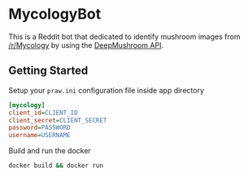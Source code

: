 # MycologyBot
This is a Reddit bot that dedicated to identify mushroom images from [/r/Mycology](https://www.reddit.com/r/mycology/) by using the [DeepMushroom API](https://github.com/Olament/DeepMushroom-docker). 

##  Getting Started
Setup your ```praw.ini``` configuration file inside app directory
```ini
[mycology]
client_id=CLIENT_ID
client_secret=CLIENT_SECRET
password=PASSWORD
username=USERNAME
```
Build and run the docker
```cmd
docker build && docker run
```
